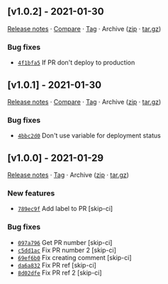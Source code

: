 ## [v1.0.2] - 2021-01-30

[Release notes](https://github.com/betahuhn/deploy-to-vercel-action/releases/tag/v1.0.2) · [Compare](https://github.com/betahuhn/deploy-to-vercel-action/compare/v1.0.1...v1.0.2) · [Tag](https://github.com/betahuhn/deploy-to-vercel-action/tree/v1.0.2) · Archive ([zip](https://github.com/betahuhn/deploy-to-vercel-action/archive/v1.0.2.zip) · [tar.gz](https://github.com/betahuhn/deploy-to-vercel-action/archive/v1.0.2.tar.gz))

### Bug fixes

- [`4f1bfa5`](https://github.com/betahuhn/deploy-to-vercel-action/commit/4f1bfa5)  If PR don&#x27;t deploy to production

## [v1.0.1] - 2021-01-30

[Release notes](https://github.com/betahuhn/deploy-to-vercel-action/releases/tag/v1.0.1) · [Compare](https://github.com/betahuhn/deploy-to-vercel-action/compare/v1.0.0...v1.0.1) · [Tag](https://github.com/betahuhn/deploy-to-vercel-action/tree/v1.0.1) · Archive ([zip](https://github.com/betahuhn/deploy-to-vercel-action/archive/v1.0.1.zip) · [tar.gz](https://github.com/betahuhn/deploy-to-vercel-action/archive/v1.0.1.tar.gz))

### Bug fixes

- [`4bbc2d0`](https://github.com/betahuhn/deploy-to-vercel-action/commit/4bbc2d0)  Don&#x27;t use variable for deployment status

## [v1.0.0] - 2021-01-29

[Release notes](https://github.com/betahuhn/deploy-to-vercel-action/releases/tag/v1.0.0) · [Tag](https://github.com/betahuhn/deploy-to-vercel-action/tree/v1.0.0) · Archive ([zip](https://github.com/betahuhn/deploy-to-vercel-action/archive/v1.0.0.zip) · [tar.gz](https://github.com/betahuhn/deploy-to-vercel-action/archive/v1.0.0.tar.gz))

### New features

- [`789ec9f`](https://github.com/betahuhn/deploy-to-vercel-action/commit/789ec9f)  Add label to PR [skip-ci]

### Bug fixes

- [`097a796`](https://github.com/betahuhn/deploy-to-vercel-action/commit/097a796)  Get PR number [skip-ci]
- [`c5dd1ac`](https://github.com/betahuhn/deploy-to-vercel-action/commit/c5dd1ac)  Fix PR number 2 [skip-ci]
- [`69ef6b0`](https://github.com/betahuhn/deploy-to-vercel-action/commit/69ef6b0)  Fix creating comment [skip-ci]
- [`da6a832`](https://github.com/betahuhn/deploy-to-vercel-action/commit/da6a832)  Fix PR ref [skip-ci]
- [`8d02dfe`](https://github.com/betahuhn/deploy-to-vercel-action/commit/8d02dfe)  Fix PR ref 2 [skip-ci]
